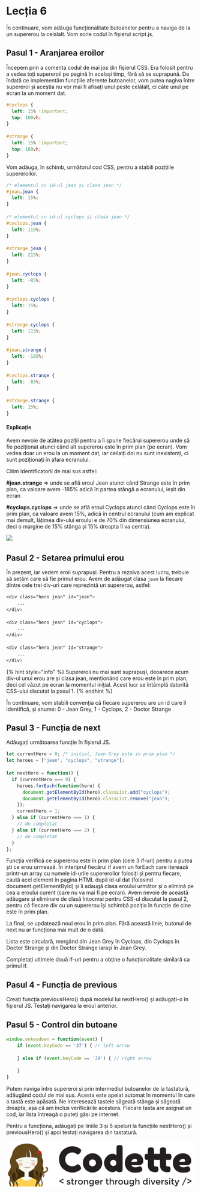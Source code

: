 # Lecția 6

În continuare, vom adăuga funcționalitate butoanelor pentru a naviga de la un supererou la celalalt. Vom scrie codul în fișierul script.js.

## Pasul 1 - Aranjarea eroilor

Începem prin a comenta codul de mai jos din fișierul CSS. Era folosit pentru a vedea toți supereroii pe pagină în același timp, fără să se suprapună. De îndată ce implementăm funcțiile aferente butoanelor, vom putea nagiva între supereroi și aceștia nu vor mai fi afisați unul peste celălalt, ci câte unul pe ecran la un moment dat.

```css
#cyclops {
  left: 15% !important;
  top: 100vh;
}

#strange {
  left: 15% !important;
  top: 180vh;
}
```

Vom adăuga, în schimb, următorul cod CSS, pentru a stabili pozițiile supereroilor.

```css
/* elementul cu id-ul jean și clasa jean */
#jean.jean {
  left: 15%;
}

/* elementul cu id-ul cyclops și clasa jean */
#cyclops.jean {
  left: 115%;
}

#strange.jean {
  left: 215%;
}

#jean.cyclops {
  left: -85%;
}

#cyclops.cyclops {
  left: 15%;
}

#strange.cyclops {
  left: 115%;
}

#jean.strange {
  left: -185%;
}

#cyclops.strange {
  left: -85%;
}

#strange.strange {
  left: 15%;
}
```

#### Explicație

Avem nevoie de atâtea poziții pentru a îi spune fiecărui supererou unde să fie poziționat atunci când alt supererou este în prim plan \(pe ecran\). Vom vedea doar un erou la un moment dat, iar ceilalți doi nu sunt inexistenți, ci sunt poziționați în afara ecranului.

Citim identificatorii de mai sus astfel:

**\#jean.strange** =&gt; unde se află eroul Jean atunci când Strange este în prim plan, ca valoare avem -185% adică în partea stângă a ecranului, ieșit din ecran

**\#cyclops.cyclops** =&gt; unde se află eroul Cyclops atunci când Cyclops este în prim plan, ca valoare avem 15%, adică în centrul ecranului \(cum am explicat mai demult, lățimea div-ului eroului e de 70% din dimensiunea ecranului, deci o margine de 15% stânga și 15% dreapta îl va centra\).

![](../.gitbook/assets/frame-1-2.png)

## Pasul 2 - Setarea primului erou

În prezent, iar vedem eroii suprapuși. Pentru a rezolva acest lucru, trebuie să setăm care să fie primul erou. Avem de adăugat clasa `jean` la fiecare dintre cele trei div-uri care reprezintă un supererou, astfel:

```css
<div class="hero jean" id="jean">
    ...
</div>

<div class="hero jean" id="cyclops">
    ...
</div>

<div class="hero jean" id="strange">
    ...
</div>
```

{% hint style="info" %}
Supereroii nu mai sunt suprapuși, deoarece acum div-ul unui erou are și clasa jean, menționând care erou este în prim plan, deci cel văzut pe ecran la momentul inițial. Acest lucr se întâmplă datorită CSS-ului discutat la pasul 1.
{% endhint %}

În continuare, vom stabili convenția că fiecare supererou are un id care îl identifică, și anume: 0 - Jean Grey, 1 - Cyclops, 2 - Doctor Strange

## Pasul 3 - Funcția de next

Adăugați următoarea funcție în fișierul JS.

```javascript
let currentHero = 0; /* initial, Jean Grey este in prim plan */
let heroes = ["jean", "cyclops", "strange"];

let nextHero = function() {
  if (currentHero === 0) {
    heroes.forEach(function(hero) {
      document.getElementById(hero).classList.add("cyclops");
      document.getElementById(hero).classList.remove("jean");
    });
    currentHero = 1;
  } else if (currentHero === 1) {
    // de completat
  } else if (currentHero === 2) {
    // de completat
  }
};
```

Funcția verifică ce supererou este în prim plan \(cele 3 if-uri\) pentru a putea ști ce erou urmează. În interiprul fiecărui if avem un forEach care iterează printr-un array cu numele id-urile supereroilor folosiți și pentru fiecare, caută acel element în pagina HTML după id-ul dat \(folosind document.getElementById\) și îi adaugă clasa eroului următor și o elimină pe cea a eroului curent \(care nu va mai fi pe ecran\). Avem nevoie de această adăugare și eliminare de clasă întocmai pentru CSS-ul discutat la pasul 2, pentru că fiecare div cu un supererou își schimbă poziția în funcție de cine este în prim plan.

La final, se updatează noul erou în prim plan. Fără această linie, butonul de next nu ar funcționa mai mult de o dată.

Lista este circulară, mergând din Jean Grey în Cyclops, din Cyclops în Doctor Strange și din Doctor Strange iarași în Jean Grey.

Completați ultimele două if-uri pentru a obține o funcționalitate similară ca primul if.

## Pasul 4 - Funcția de previous

Creați funcția previousHero\(\) după modelul lui nextHero\(\) și adăugați-o în fișierul JS. Testați navigarea la eroul anterior.

## Pasul 5 - Control din butoane

```javascript
window.onkeydown = function(event) {
    if (event.keyCode == '37') { // left arrow
       
    } else if (event.keyCode == '39') { // right arrow
       
    }
}
```

Putem naviga între supereroi și prin intermediul butoanelor de la tastatură, adăugând codul de mai sus. Acesta este apelat automat în momentul în care o tastă este apăsată. Ne interesează tastele săgeată stânga și săgeată dreapta, așa că am inclus verificările acestora. Fiecare tasta are asignat un cod, iar lista întreagă o puteți găsi pe internet.

Pentru a funcționa, adăugați pe liniile 3 și 5 apeluri la funcțiile nextHero\(\) și previousHero\(\) și apoi testați navigarea din tastatură.

![](../.gitbook/assets/logos-02.svg)

